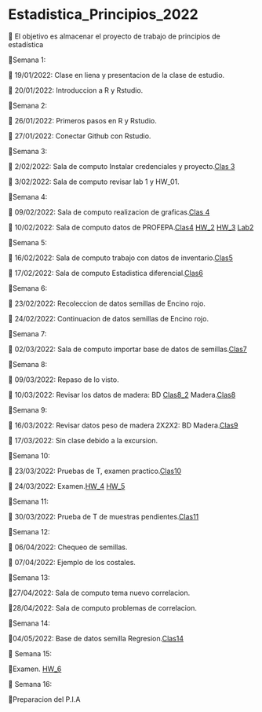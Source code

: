 # Estadistica_Principios_2022
🎯 El objetivo es almacenar el proyecto de trabajo de principios de estadística 

📅Semana 1:

📎 19/01/2022: Clase en liena y presentacion de la clase de estudio.

📎 20/01/2022: Introduccion a R y Rstudio.

📅Semana 2:

📎 26/01/2022: Primeros pasos en R y Rstudio.

📎 27/01/2022: Conectar Github con Rstudio.

📅Semana 3:

📎 2/02/2022: Sala de computo Instalar credenciales y proyecto.[Clas 3](Clases/Clases.R)

📎 3/02/2022: Sala de computo revisar lab 1 y HW_01.

📅Semana 4:

📎 09/02/2022: Sala de computo realizacion de graficas.[Clas 4](Clases/Clase_S4_D1.R)

📎 10/02/2022: Sala de computo datos de PROFEPA.[Clas4](Clases/Clase10-02-2022.R) [HW_2](Tareas/Tarea2.R) [HW_3](Tareas/HW_3.R) [Lab2](Laboratorio/Lab-2.R)

📅Semana 5:

📎 16/02/2022: Sala de computo trabajo con datos de inventario.[Clas5](Clases/Clase_S5_D1.R)

📎 17/02/2022: Sala de computo Estadistica diferencial.[Clas6](Clases/Clase_S6_D2.R)

📅Semana 6:

📎 23/02/2022: Recoleccion de datos semillas de Encino rojo.

📎 24/02/2022: Continuacion de datos semillas de Encino rojo.

📅Semana 7:

📎 02/03/2022: Sala de computo importar base de datos de semillas.[Clas7](Clases/Clase_S7.R) 

📅Semana 8:

📎 09/03/2022: Repaso de lo visto.

📎 10/03/2022: Revisar los datos de madera: BD [Clas8_2](Clases/S8_D2.R) Madera.[Clas8](Clases/Clase_S8.R)

📅Semana 9:

📎 16/03/2022: Revisar datos peso de madera 2X2X2: BD  Madera.[Clas9](Clases/Clase_S9_D1.R)

📎 17/03/2022: Sin clase debido a la excursion. 

📅Semana 10: 

📎 23/03/2022: Pruebas de T, examen practico.[Clas10](Clases/Clase_S10.R)

📎 24/03/2022: Examen.[HW_4](Tareas/HW_4.R)     [HW_5](Tareas/Examen_Alejandro_Zapata.R)

📅Semana 11:

📎 30/03/2022: Prueba de T de muestras pendientes.[Clas11](Clases/Clase_S11.R)

📅Semana 12:

📎 06/04/2022: Chequeo de semillas.

📎 07/04/2022: Ejemplo de los costales.

📅Semana 13:

📎27/04/2022: Sala de computo tema nuevo correlacion. 

📎28/04/2022: Sala de computo problemas de correlacion.

📅Semana 14: 

📎04/05/2022: Base de datos semilla Regresion.[Clas14](Clases/Clase_S13.R)

📅 Semana 15:

📎Examen. [HW_6](Tareas/Examen_Regresion_Geiser.R)

📅 Semana 16:

📎Preparacion del P.I.A






